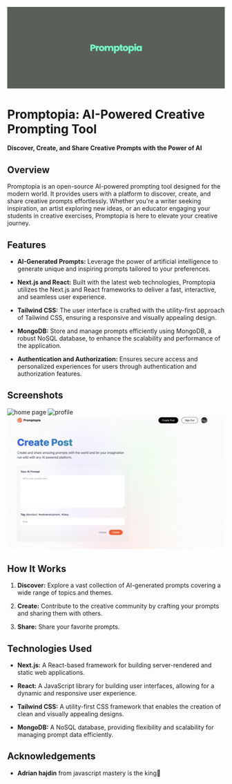 ![alt text](public/assets/banner.png)

# Promptopia: AI-Powered Creative Prompting Tool

**Discover, Create, and Share Creative Prompts with the Power of AI**

## Overview

Promptopia is an open-source AI-powered prompting tool designed for the modern world. It provides users with a platform to discover, create, and share creative prompts effortlessly. Whether you're a writer seeking inspiration, an artist exploring new ideas, or an educator engaging your students in creative exercises, Promptopia is here to elevate your creative journey.

## Features

- **AI-Generated Prompts:** Leverage the power of artificial intelligence to generate unique and inspiring prompts tailored to your preferences.

- **Next.js and React:** Built with the latest web technologies, Promptopia utilizes the Next.js and React frameworks to deliver a fast, interactive, and seamless user experience.

- **Tailwind CSS:** The user interface is crafted with the utility-first approach of Tailwind CSS, ensuring a responsive and visually appealing design.

- **MongoDB:** Store and manage prompts efficiently using MongoDB, a robust NoSQL database, to enhance the scalability and performance of the application.

- **Authentication and Authorization:** Ensures secure access and personalized experiences for users through authentication and authorization features.

## Screenshots

![home page](public/assets/promptopia-screen-1.png)
![profile](public/assets/promptopia-screen-2.png)
![create a new post](public/assets/promptopia-screen-3.png)

## How It Works

1. **Discover:** Explore a vast collection of AI-generated prompts covering a wide range of topics and themes.

2. **Create:** Contribute to the creative community by crafting your prompts and sharing them with others.

3. **Share:** Share your favorite prompts.

## Technologies Used

- **Next.js:** A React-based framework for building server-rendered and static web applications.

- **React:** A JavaScript library for building user interfaces, allowing for a dynamic and responsive user experience.

- **Tailwind CSS:** A utility-first CSS framework that enables the creation of clean and visually appealing designs.

- **MongoDB:** A NoSQL database, providing flexibility and scalability for managing prompt data efficiently.

## Acknowledgements

- **Adrian hajdin** from javascript mastery is the king👑
